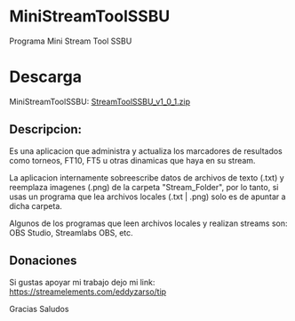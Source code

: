 # MiniStreamToolSSBU
Programa Mini Stream Tool SSBU

# Descarga
MiniStreamToolSSBU: [StreamToolSSBU_v1_0_1.zip](https://github.com/EddyZarso/MiniStreamToolSSBU/files/9075790/StreamToolSSBU_v1_0_1.zip)

## Descripcion:

Es una aplicacion que administra y actualiza los marcadores de resultados como torneos, FT10, FT5 u otras dinamicas que haya en su stream.

La aplicacion internamente sobreescribe datos de archivos de texto (.txt) y reemplaza imagenes (.png) de la carpeta "Stream_Folder", por lo tanto, si usas un programa que lea archivos locales (.txt | .png) solo es de apuntar a dicha carpeta.

Algunos de los programas que leen archivos locales y realizan streams son: OBS Studio, Streamlabs OBS, etc. 



## Donaciones
Si gustas apoyar mi trabajo dejo mi link:  https://streamelements.com/eddyzarso/tip 

Gracias
Saludos 

